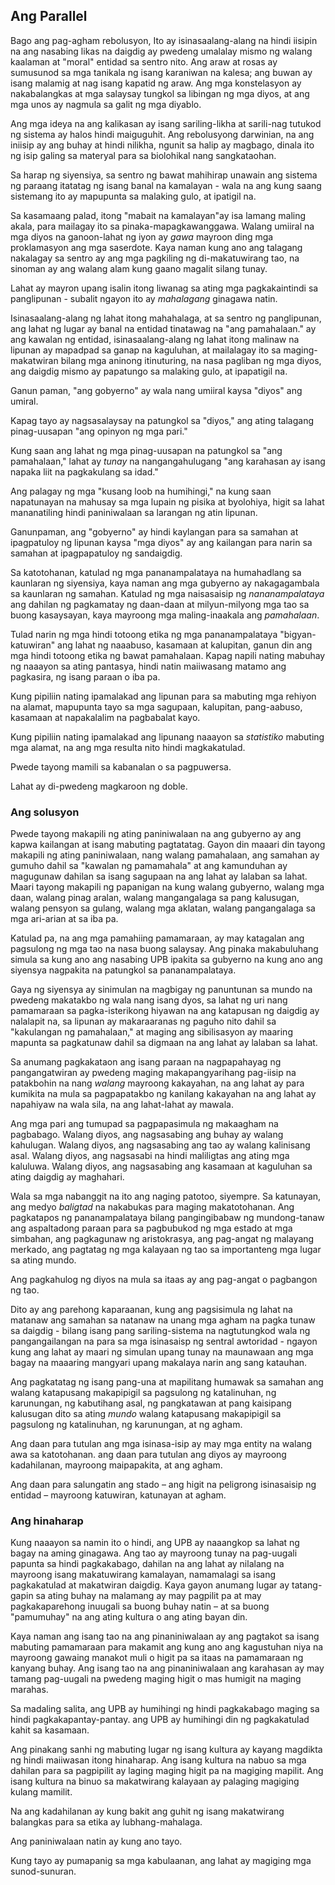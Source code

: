 ## Ang Parallel

Bago ang pag-agham rebolusyon, Ito ay isinasaalang-alang na hindi iisipin na ang nasabing likas na daigdig ay pwedeng umalalay mismo ng walang kaalaman at "moral" entidad sa sentro nito. Ang araw at rosas ay sumusunod sa mga tanikala ng isang karaniwan na kalesa; ang buwan ay isang malamig at nag isang kapatid ng araw. Ang mga konstelasyon ay nakabalangkas at mga salaysay tungkol sa libingan ng mga diyos, at ang mga unos ay nagmula sa galit ng mga diyablo.

Ang mga ideya na ang kalikasan ay isang sariling-likha at sarili-nag tutukod ng sistema ay halos hindi maiguguhit. Ang rebolusyong darwinian, na ang iniisip ay ang buhay at hindi nilikha, ngunit sa halip ay magbago, dinala ito ng isip galing sa materyal para sa biolohikal nang sangkataohan.

Sa harap ng siyensiya, sa sentro ng bawat mahihirap unawain ang sistema ng paraang itatatag ng isang banal na kamalayan - wala na ang kung saang sistemang ito ay mapupunta sa malaking gulo, at ipatigil na.

Sa kasamaang palad, itong "mabait na kamalayan"ay isa lamang maling akala, para mailagay ito sa pinaka-mapagkawanggawa. Walang umiiral na mga diyos na ganoon-lahat ng iyon ay *gawa* mayroon ding mga proklamasyon ang mga saserdote. Kaya naman kung ano ang talagang nakalagay sa sentro ay ang mga pagkiling ng di-makatuwirang tao, na sinoman ay ang walang alam kung gaano magalit silang tunay.

Lahat ay mayron upang isalin itong liwanag sa ating mga pagkakaintindi sa panglipunan - subalit ngayon ito ay *mahalagang* ginagawa natin.

Isinasaalang-alang ng lahat itong mahahalaga, at sa sentro ng panglipunan, ang lahat ng lugar ay banal na entidad tinatawag na "ang pamahalaan." ay ang kawalan ng entidad, isinasaalang-alang ng lahat itong malinaw na lipunan ay mapadpad sa ganap na kaguluhan, at mailalagay ito sa maging-makatwiran bilang mga aninong itinuturing, na nasa pagliban ng mga diyos, ang daigdig mismo ay papatungo sa malaking gulo, at ipapatigil na.

Ganun paman, "ang gobyerno" ay wala nang umiiral kaysa "diyos" ang umiral.

Kapag tayo ay nagsasalaysay na patungkol sa "diyos," ang ating talagang pinag-uusapan "ang opinyon ng mga pari."

Kung saan ang lahat ng mga pinag-uusapan na patungkol sa "ang pamahalaan," lahat ay *tunay* na nangangahulugang "ang karahasan ay isang napaka liit na pagkakulang sa idad."

Ang palagay ng mga "kusang loob na humihingi," na kung saan napatunayan na mahusay sa mga lupain ng pisika at byolohiya, higit sa lahat mananatiling hindi paniniwalaan sa larangan ng atin lipunan.

Ganunpaman, ang "gobyerno" ay hindi kaylangan para sa samahan at ipagpatuloy ng lipunan kaysa "mga diyos" ay ang kailangan para narin sa samahan at ipagpapatuloy ng sandaigdig.

Sa katotohanan, katulad ng mga pananampalataya na humahadlang sa kaunlaran ng siyensiya, kaya naman ang mga gubyerno ay nakagagambala sa kaunlaran ng samahan. Katulad ng mga naisasaisip ng *nananampalataya* ang dahilan ng pagkamatay ng daan-daan at milyun-milyong mga tao sa buong kasaysayan, kaya mayroong mga maling-inaakala ang *pamahalaan*.

Tulad narin ng mga hindi totoong etika ng mga pananampalataya "bigyan-katuwiran" ang lahat ng naaabuso, kasamaan at kalupitan, ganun din ang mga hindi totoong etika ng bawat pamahalaan. Kapag napili nating mabuhay ng naaayon sa ating pantasya, hindi natin maiiwasang matamo ang pagkasira, ng isang paraan o iba pa.

Kung pipiliin nating ipamalakad ang lipunan para sa mabuting mga rehiyon na alamat, mapupunta tayo sa mga sagupaan, kalupitan, pang-aabuso, kasamaan at napakalalim na pagbabalat kayo.

Kung pipiliin nating ipamalakad ang lipunang naaayon sa *statistiko* mabuting mga alamat, na ang mga resulta nito hindi magkakatulad.

Pwede tayong mamili sa kabanalan o sa pagpuwersa.

Lahat ay di-pwedeng magkaroon ng doble.

### Ang solusyon

Pwede tayong makapili ng ating paniniwalaan na ang gubyerno ay ang kapwa kailangan at isang mabuting pagtatatag. Gayon din maaari din tayong makapili ng ating paniniwalaan, nang walang pamahalaan, ang samahan ay gumuho dahil sa "kawalan ng pamamahala" at ang kamunduhan ay magugunaw dahilan sa isang sagupaan na ang lahat ay lalaban sa lahat. Maari tayong makapili ng papanigan na kung walang gubyerno, walang mga daan, walang pinag aralan, walang mangangalaga sa pang kalusugan, walang pensyon sa gulang, walang mga aklatan, walang pangangalaga sa mga ari-arian at sa iba pa.

Katulad pa, na ang mga pamahiing pamamaraan, ay may katagalan ang pagsulong ng mga tao na nasa buong salaysay. Ang pinaka makabuluhang simula sa kung ano ang nasabing UPB ipakita sa gubyerno na kung ano ang siyensya nagpakita na patungkol sa pananampalataya.

Gaya ng siyensya ay sinimulan na magbigay ng panuntunan sa mundo na pwedeng makatakbo ng wala nang isang dyos, sa lahat ng uri nang pamamaraan sa pagka-isterikong hiyawan na ang katapusan ng daigdig ay nalalapit na, sa lipunan ay makaraaranas ng paguho nito dahil sa "kakulangan ng pamahalaan," at maging ang sibilisasyon ay maaring mapunta sa pagkatunaw dahil sa digmaan na ang lahat ay lalaban sa lahat.

Sa anumang pagkakataon ang isang paraan na nagpapahayag ng pangangatwiran ay pwedeng maging makapangyarihang pag-iisip na patakbohin na nang *walang* mayroong kakayahan, na ang lahat ay para kumikita na mula sa pagpapatakbo ng kanilang kakayahan na ang lahat ay napahiyaw na wala sila, na ang lahat-lahat ay mawala.

Ang mga pari ang tumupad sa pagpapasimula ng makaagham na pagbabago. Walang diyos, ang nagsasabing ang buhay ay walang kahulugan. Walang diyos, ang nagsasabing ang tao ay walang kalinisang asal. Walang diyos, ang nagsasabi na hindi maliligtas ang ating mga kaluluwa. Walang diyos, ang nagsasabing ang kasamaan at kaguluhan sa ating daigdig ay maghahari.

Wala sa mga nabanggit na ito ang naging patotoo, siyempre. Sa katunayan, ang medyo *baligtad* na nakabukas para maging makatotohanan. Ang pagkatapos ng pananampalataya bilang pangingibabaw ng mundong-tanaw ang aspaltadong paraan para sa pagbubukod ng mga estado at mga simbahan, ang pagkagunaw ng aristokrasya, ang pag-angat ng malayang merkado, ang pagtatag ng mga kalayaan ng tao sa importanteng mga lugar sa ating mundo.

Ang pagkahulog ng diyos na mula sa itaas ay ang pag-angat o pagbangon ng tao.

Dito ay ang parehong kaparaanan, kung ang pagsisimula ng lahat na matanaw ang samahan sa natanaw na unang mga agham na pagka tunaw sa daigdig - bilang isang pang sariling-sistema na nagtutungkod wala ng pangangailangan na para sa mga isinasaisp ng sentral awtoridad - ngayon kung ang lahat ay maari ng simulan upang tunay na maunawaan ang mga bagay na maaaring mangyari upang makalaya narin ang sang katauhan.

Ang pagkatatag ng isang pang-una at mapilitang humawak sa samahan ang walang katapusang makapipigil sa pagsulong ng katalinuhan, ng karunungan, ng kabutihang asal, ng pangkatawan at pang kaisipang kalusugan dito sa ating *mundo* walang katapusang makapipigil sa pagsulong ng katalinuhan, ng karunungan, at ng agham.

Ang daan para tutulan ang mga isinasa-isip ay may mga entity na walang awa sa katotohanan. ang daan para tutulan ang diyos ay mayroong kadahilanan, mayroong maipapakita, at ang agham.

Ang daan para salungatin ang stado – ang higit na peligrong isinasaisip ng entidad – mayroong katuwiran, katunayan at agham.

### Ang hinaharap

Kung naaayon sa namin ito o hindi, ang UPB ay naaangkop sa lahat ng bagay na aming ginagawa. Ang tao ay mayroong tunay na pag-uugali papunta sa hindi pagkakabago, dahilan na ang lahat ay nilalang na mayroong isang makatuwirang kamalayan, namamalagi sa isang pagkakatulad at makatwiran daigdig. Kaya gayon anumang lugar ay tatang-gapin sa ating buhay na malamang ay may pagpilit pa at may pagkakaparehong inuugali sa buong buhay natin – at sa buong "pamumuhay" na ang ating kultura o ang ating bayan din.

Kaya naman ang isang tao na ang pinaniniwalaan ay ang pagtakot sa isang mabuting pamamaraan para makamit ang kung ano ang kagustuhan niya na mayroong gawaing manakot muli o higit pa sa itaas na pamamaraan ng kanyang buhay. Ang isang tao na ang pinaniniwalaan ang karahasan ay may tamang pag-uugali na pwedeng maging higit o mas humigit na maging marahas.

Sa madaling salita, ang UPB ay humihingi ng hindi pagkakabago maging sa hindi pagkakapantay-pantay. ang UPB ay humihingi din ng pagkakatulad kahit sa kasamaan.

Ang pinakang sanhi ng mabuting lugar ng isang kultura ay kayang magdikta ng hindi maiiwasan itong hinaharap. Ang isang kultura na nabuo sa mga dahilan para sa pagpipilit ay laging maging higit pa na magiging mapilit. Ang isang kultura na binuo sa makatwirang kalayaan ay palaging magiging kulang mamilit.

Na ang kadahilanan ay kung bakit ang guhit ng isang makatwirang balangkas para sa etika ay lubhang-mahalaga.

Ang paniniwalaan natin ay kung ano tayo.

Kung tayo ay pumapanig sa mga kabulaanan, ang lahat ay magiging mga sunod-sunuran.